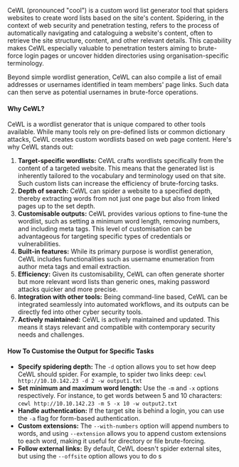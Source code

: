 CeWL (pronounced "cool") is a custom word list generator tool that spiders websites to create word lists based on the site's content. Spidering, in the context of web security and penetration testing, refers to the process of automatically navigating and cataloguing a website's content, often to retrieve the site structure, content, and other relevant details. This capability makes CeWL especially valuable to penetration testers aiming to brute-force login pages or uncover hidden directories using organisation-specific terminology.
	
Beyond simple wordlist generation, CeWL can also compile a list of email addresses or usernames identified in team members' page links. Such data can then serve as potential usernames in brute-force operations.

#### Why CeWL?

CeWL is a wordlist generator that is unique compared to other tools available. While many tools rely on pre-defined lists or common dictionary attacks, CeWL creates custom wordlists based on web page content. Here's why CeWL stands out:

1. **Target-specific wordlists:** CeWL crafts wordlists specifically from the content of a targeted website. This means that the generated list is inherently tailored to the vocabulary and terminology used on that site. Such custom lists can increase the efficiency of brute-forcing tasks.
2. **Depth of search:** CeWL can spider a website to a specified depth, thereby extracting words from not just one page but also from linked pages up to the set depth.
3. **Customisable outputs:** CeWL provides various options to fine-tune the wordlist, such as setting a minimum word length, removing numbers, and including meta tags. This level of customisation can be advantageous for targeting specific types of credentials or vulnerabilities.
4. **Built-in features:** While its primary purpose is wordlist generation, CeWL includes functionalities such as username enumeration from author meta tags and email extraction.
5. **Efficiency:** Given its customisability, CeWL can often generate shorter but more relevant word lists than generic ones, making password attacks quicker and more precise.
6. **Integration with other tools:** Being command-line based, CeWL can be integrated seamlessly into automated workflows, and its outputs can be directly fed into other cyber security tools.
7. **Actively maintained:** CeWL is actively maintained and updated. This means it stays relevant and compatible with contemporary security needs and challenges.
#### How To Customise the Output for Specific Tasks

- **Specify spidering depth:** The `-d` option allows you to set how deep CeWL should spider. For example, to spider two links deep: `cewl http://10.10.142.23 -d 2 -w output1.txt`
- **Set minimum and maximum word length:** Use the `-m` and `-x` options respectively. For instance, to get words between 5 and 10 characters: `cewl http://10.10.142.23 -m 5 -x 10 -w output2.txt`
- **Handle authentication:** If the target site is behind a login, you can use the `-a` flag for form-based authentication.
- **Custom extensions:** The `--with-numbers` option will append numbers to words, and using `--extension` allows you to append custom extensions to each word, making it useful for directory or file brute-forcing.
- **Follow external links:** By default, CeWL doesn't spider external sites, but using the `--offsite` option allows you to do s